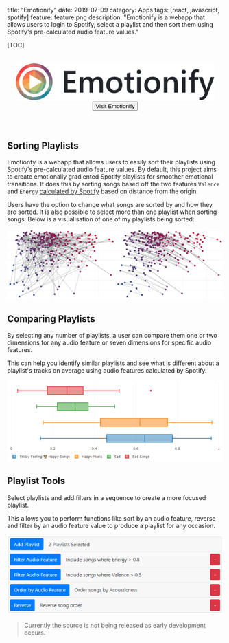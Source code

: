 title: "Emotionify"
date: 2019-07-09
category: Apps
tags: [react, javascript, spotify]
feature: feature.png
description: "Emotionify is a webapp that allows users to login to Spotify, select a playlist and then sort them using Spotify's pre-calculated audio feature values."

[TOC]

<div align="center" style="padding: 20px 20px 40px 20px">
    <img src="/post-assets/emotionify/emotionify-banner.png" alt="Emotionify Banner">
    <a href="https://emotionify.nitratine.net/"><button class="btn btn-outline-secondary" type="button">Visit Emotionify</button></a>
</div>

## Sorting Playlists
Emotionfy is a webapp that allows users to easily sort their playlists using Spotify's pre-calculated audio feature values. By default, this project aims to create emotionally gradiented Spotify playlists for smoother emotional transitions. It does this by sorting songs based off the two features `Valence` and `Energy` [calculated by Spotify](https://developer.spotify.com/documentation/web-api/reference/tracks/get-audio-features/) based on distance from the origin.

Users have the option to change what songs are sorted by and how they are sorted. It is also possible to select more than one playlist when sorting songs. Below is a visualisation of one of my playlists being sorted:

![Example Visualisation Sort of a Personal Playlist](/post-assets/emotionify/emotionify-sort-comparison.png)

## Comparing Playlists
By selecting any number of playlists, a user can compare them one or two dimensions for any audio feature or seven dimensions for specific audio features.

This can help you identify similar playlists and see what is different about a playlist's tracks on average using audio features calculated by Spotify.

![Example Visualisation Comparison of a Personal Playlists](/post-assets/emotionify/emotionify-compare-box-plot.png)

## Playlist Tools
Select playlists and add filters in a sequence to create a more focused playlist.

This allows you to perform functions like sort by an audio feature, reverse and filter by an audio feature value to produce a playlist for any occasion.

![Example of Applying Filters to Playlists](/post-assets/emotionify/emotionifytools-page-demo.png)

> Currently the source is not being released as early development occurs.
